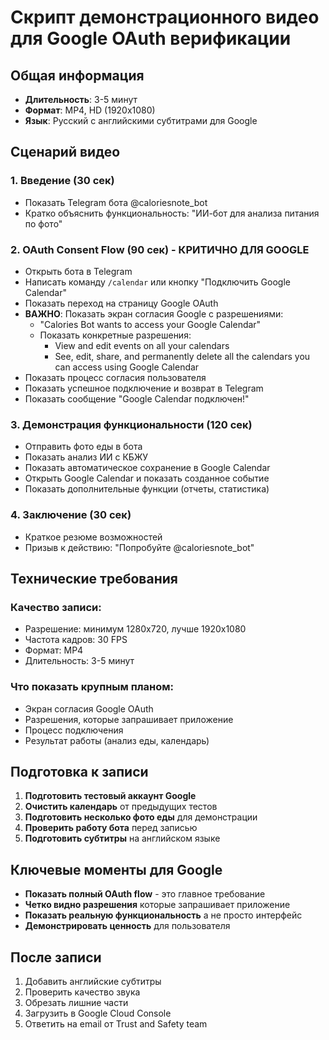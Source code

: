 # Скрипт демонстрационного видео для Google OAuth верификации

## Общая информация
- **Длительность**: 3-5 минут
- **Формат**: MP4, HD (1920x1080)
- **Язык**: Русский с английскими субтитрами для Google

## Сценарий видео

### 1. Введение (30 сек)
- Показать Telegram бота @caloriesnote_bot
- Кратко объяснить функциональность: "ИИ-бот для анализа питания по фото"

### 2. OAuth Consent Flow (90 сек) - КРИТИЧНО ДЛЯ GOOGLE
- Открыть бота в Telegram
- Написать команду `/calendar` или кнопку "Подключить Google Calendar"
- Показать переход на страницу Google OAuth
- **ВАЖНО**: Показать экран согласия Google с разрешениями:
  - "Calories Bot wants to access your Google Calendar"
  - Показать конкретные разрешения:
    - View and edit events on all your calendars
    - See, edit, share, and permanently delete all the calendars you can access using Google Calendar
- Показать процесс согласия пользователя
- Показать успешное подключение и возврат в Telegram
- Показать сообщение "Google Calendar подключен!"

### 3. Демонстрация функциональности (120 сек)
- Отправить фото еды в бота
- Показать анализ ИИ с КБЖУ
- Показать автоматическое сохранение в Google Calendar
- Открыть Google Calendar и показать созданное событие
- Показать дополнительные функции (отчеты, статистика)

### 4. Заключение (30 сек)
- Краткое резюме возможностей
- Призыв к действию: "Попробуйте @caloriesnote_bot"

## Технические требования

### Качество записи:
- Разрешение: минимум 1280x720, лучше 1920x1080
- Частота кадров: 30 FPS
- Формат: MP4
- Длительность: 3-5 минут

### Что показать крупным планом:
- Экран согласия Google OAuth
- Разрешения, которые запрашивает приложение
- Процесс подключения
- Результат работы (анализ еды, календарь)

## Подготовка к записи

1. **Подготовить тестовый аккаунт Google**
2. **Очистить календарь** от предыдущих тестов
3. **Подготовить несколько фото еды** для демонстрации
4. **Проверить работу бота** перед записью
5. **Подготовить субтитры** на английском языке

## Ключевые моменты для Google

- **Показать полный OAuth flow** - это главное требование
- **Четко видно разрешения** которые запрашивает приложение
- **Показать реальную функциональность** а не просто интерфейс
- **Демонстрировать ценность** для пользователя

## После записи

1. Добавить английские субтитры
2. Проверить качество звука
3. Обрезать лишние части
4. Загрузить в Google Cloud Console
5. Ответить на email от Trust and Safety team
